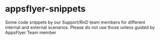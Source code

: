 # appsflyer-snippets
Some code snippets by our Support/RnD team members for different internal and external scenarios. Please do not use those unless guided by AppsFlyer Team member
